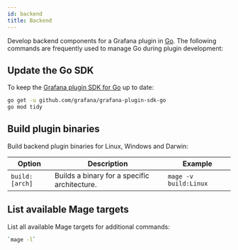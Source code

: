```yaml
---
id: backend
title: Backend
---
```


Develop backend components for a Grafana plugin in [Go](https://go.dev/). The following commands are frequently used to manage Go during plugin development:

## Update the Go SDK

To keep the [Grafana plugin SDK for Go](https://grafana.com/docs/grafana/latest/developers/plugins/backend/grafana-plugin-sdk-for-go/) up to date:

```bash
go get -u github.com/grafana/grafana-plugin-sdk-go
go mod tidy
```

## Build plugin binaries

Build backend plugin binaries for Linux, Windows and Darwin:

| Option         | Description                                  | Example               |
| -------------- | -------------------------------------------- | --------------------- |
| `build:[arch]` | Builds a binary for a specific architecture. | `mage -v build:Linux` |

## List available Mage targets

List all available Mage targets for additional commands:

```bash
`mage -l`
```
